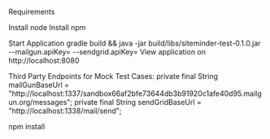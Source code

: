 Requirements

Install node 
Install npm

Start Application
gradle build && java -jar build/libs/siteminder-test-0.1.0.jar --mailgun.apiKey=<INSERT MAILGUN API KEY> --sendgrid.apiKey=<INSERT SENDGRID API KEY HERE>
View application on http://localhost:8080

Third Party Endpoints for Mock Test Cases:
private final String mailGunBaseUrl = "http://localhost:1337/sandbox66af2bfe73644db3b91920c1afe40d95.mailgun.org/messages";
private final String sendGridBaseUrl = "http://localhost:1338/mail/send";

npm install 


